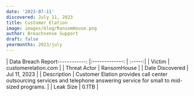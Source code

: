 ```yaml
---
date: '2023-07-11'
discovered: July 11, 2023
title: Customer Elation
image: images/blog/RansomHouse.png
author: Breachsense Support
draft: false
yearmonths: 2023/july
---
```


| Data Breach Report------------:     |:-------------:    | :-----:|
| Victim      | customerelation.com      | 
| Threat Actor      | RansomHouse      | 
| Date Discovered      | Jul 11, 2023      | 
| Description      | Customer Elation provides call center outsourcing services and telephone answering service for small to mid-sized programs.      | 
| Leak Size      | 0.1TB      | 

